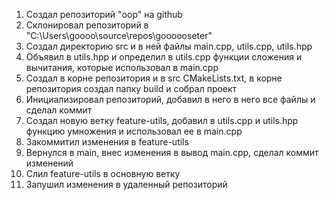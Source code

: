 1. Создал репозиторий "oop" на github
2. Склонировал репозиторий в "C:\Users\goooo\source\repos\goooooseter\"
3. Создал директорию src и в ней файлы main.cpp, utils.cpp, utils.hpp
4. Объявил в utils.hpp и определил в utils.cpp функции сложения и вычитания, которые использовал в main.cpp
5. Создал в корне репозитория и в src CMakeLists.txt, в корне репозитория создал папку build и собрал проект
6. Инициализировал репозиторий, добавил в него в него все файлы и сделал коммит
7. Создал новую ветку feature-utils, добавил в utils.cpp и utils.hpp функцию умножения и использовал ее в main.cpp
8. Закоммитил изменения в feature-utils
9. Вернулся в main, внес изменения в вывод main.cpp, сделал коммит изменений
10. Слил feature-utils в основную ветку
11. Запушил изменения в удаленный репозиторий

